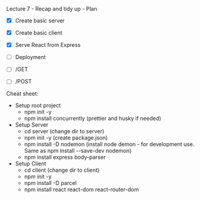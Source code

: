 Lecture 7 - Recap and tidy up - Plan

* [x] Create basic server
* [x] Create basic client
* [x] Serve React from Express
* [ ] Deployment
* [ ] /GET
* [ ] /POST


Cheat sheet:
* Setup root project
  * npm init -y
  * npm install concurrently (prettier and husky if needed)
* Setup Server
  * cd server (change dir to server) 
  * npm init -y (create package.json)
  * npm install -D nodemon (install node demon - for development use. Same as npm install --save-dev nodemon)
  * npm install express body-parser
* Setup Client
  * cd client (change dir to client)
  * npm init -y
  * npm install -D parcel
  * npm install react react-dom react-router-dom
